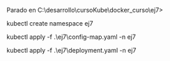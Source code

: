 
Parado en C:\desarrollo\cursoKube\docker_curso\ej7> 

kubectl create namespace ej7

kubectl  apply -f  .\ej7\config-map.yaml -n ej7  

kubectl apply -f  .\ej7\deployment.yaml -n ej7 
 
 

